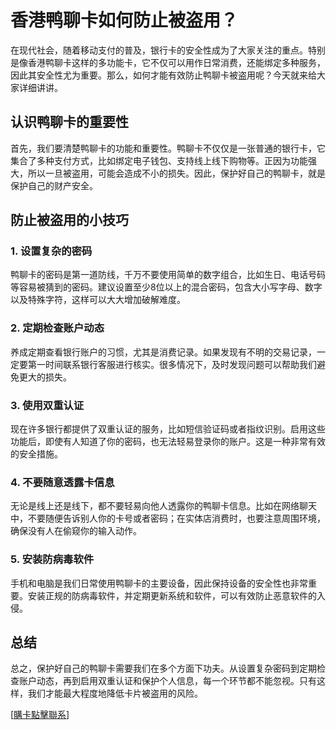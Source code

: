 # 香港鸭聊卡如何防止被盗用？

在现代社会，随着移动支付的普及，银行卡的安全性成为了大家关注的重点。特别是像香港鸭聊卡这样的多功能卡，它不仅可以用作日常消费，还能绑定多种服务，因此其安全性尤为重要。那么，如何才能有效防止鸭聊卡被盗用呢？今天就来给大家详细讲讲。

## 认识鸭聊卡的重要性

首先，我们要清楚鸭聊卡的功能和重要性。鸭聊卡不仅仅是一张普通的银行卡，它集合了多种支付方式，比如绑定电子钱包、支持线上线下购物等。正因为功能强大，所以一旦被盗用，可能会造成不小的损失。因此，保护好自己的鸭聊卡，就是保护自己的财产安全。

## 防止被盗用的小技巧

### 1. 设置复杂的密码

鸭聊卡的密码是第一道防线，千万不要使用简单的数字组合，比如生日、电话号码等容易被猜到的密码。建议设置至少8位以上的混合密码，包含大小写字母、数字以及特殊字符，这样可以大大增加破解难度。

### 2. 定期检查账户动态

养成定期查看银行账户的习惯，尤其是消费记录。如果发现有不明的交易记录，一定要第一时间联系银行客服进行核实。很多情况下，及时发现问题可以帮助我们避免更大的损失。

### 3. 使用双重认证

现在许多银行都提供了双重认证的服务，比如短信验证码或者指纹识别。启用这些功能后，即使有人知道了你的密码，也无法轻易登录你的账户。这是一种非常有效的安全措施。

### 4. 不要随意透露卡信息

无论是线上还是线下，都不要轻易向他人透露你的鸭聊卡信息。比如在网络聊天中，不要随便告诉别人你的卡号或者密码；在实体店消费时，也要注意周围环境，确保没有人在偷窥你的输入动作。

### 5. 安装防病毒软件

手机和电脑是我们日常使用鸭聊卡的主要设备，因此保持设备的安全性也非常重要。安装正规的防病毒软件，并定期更新系统和软件，可以有效防止恶意软件的入侵。

## 总结

总之，保护好自己的鸭聊卡需要我们在多个方面下功夫。从设置复杂密码到定期检查账户动态，再到启用双重认证和保护个人信息，每一个环节都不能忽视。只有这样，我们才能最大程度地降低卡片被盗用的风险。

[[購卡點擊聯系](https://t.me/s/SXDXQF)]